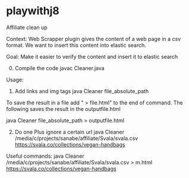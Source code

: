 # playwithj8
Affiliate clean up

Context: Web Scrapper plugin gives the content of a web page in a csv format. We want to insert this content into elastic search. 

Goal: Make it easier to verify the content and insert it to elastic search


0) Compile the code
javac Cleaner.java

Usage:

1) Add links and img tags 
java Cleaner file_absolute_path 

To save the result in a file add " > file.html" to the end of command. The following saves the result in the outputfile.html

java Cleaner file_absolute_path > outputfile.html

2) Do one Plus ignore a certain url
java Cleaner /media/c/projects/sanabe/affiliate/Svala/svala.csv https://svala.co/collections/vegan-handbags



Useful commands:
java Cleaner /media/c/projects/sanabe/affiliate/Svala/svala.csv > m.html https://svala.co/collections/vegan-handbags

